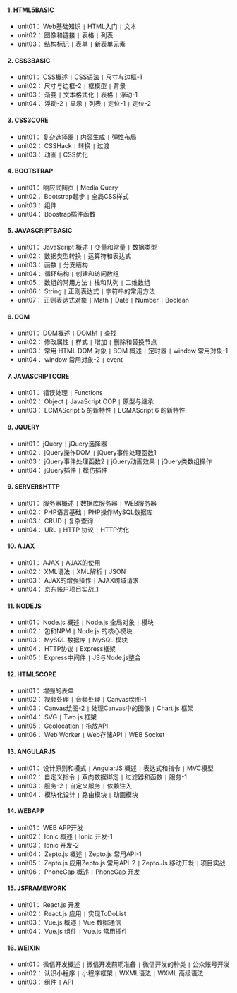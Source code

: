 
#### 1. HTML5BASIC
  - unit01： Web基础知识 `|` HTML入门 `|` 文本
  - unit02： 图像和链接 `|` 表格 `|` 列表
  - unit03： 结构标记 `|` 表单 `|` 新表单元素
#### 2. CSS3BASIC
  - unit01： CSS概述 `|` CSS语法 `|` 尺寸与边框-1
  - unit02： 尺寸与边框-2 `|` 框模型 `|` 背景
  - unit03： 渐变 `|` 文本格式化 `|` 表格 `|` 浮动-1
  - unit04： 浮动-2 `|` 显示 `|` 列表 `|` 定位-1 `|` 定位-2
#### 3. CSS3CORE
  - unit01： 复杂选择器 `|` 内容生成 `|` 弹性布局
  - unit02： CSSHack `|` 转换 `|` 过渡
  - unit03： 动画 `|` CSS优化
#### 4. BOOTSTRAP
  - unit01： 响应式网页 `|` Media Query
  - unit02： Bootstrap起步 `|` 全局CSS样式
  - unit03： 组件
  - unit04： Boostrap插件函数
#### 5. JAVASCRIPTBASIC
  - unit01： JavaScript 概述 `|` 变量和常量 `|` 数据类型
  - unit02： 数据类型转换 `|` 运算符和表达式
  - unit03： 函数 `|` 分支结构
  - unit04： 循环结构 `|` 创建和访问数组
  - unit05： 数组的常用方法 `|` 栈和队列 `|` 二维数组
  - unit06： String `|` 正则表达式 `|` 字符串的常用方法
  - unit07： 正则表达式对象 `|` Math `|` Date `|` Number `|` Boolean
#### 6. DOM
  - unit01： DOM概述 `|` DOM树 `|` 查找
  - unit02： 修改属性 `|` 样式 `|` 增加 `|` 删除和替换节点
  - unit03： 常用 HTML DOM 对象 `|` BOM 概述 `|` 定时器 `|` window 常用对象-1
  - unit04： window 常用对象-2 `|` event
#### 7. JAVASCRIPTCORE
  - unit01： 错误处理 `|` Functions
  - unit02： Object `|` JavaScript OOP `|` 原型与继承
  - unit03： ECMAScript 5 的新特性 `|` ECMAScript 6 的新特性
#### 8. JQUERY
  - unit01： jQuery `|` jQuery选择器
  - unit02： jQuery操作DOM `|` jQuery事件处理函数1
  - unit03： jQuery事件处理函数2 `|` jQuery动画效果 `|` jQuery类数组操作
  - unit04： jQuery插件 `|` 模仿插件
#### 9. SERVER&HTTP
  - unit01： 服务器概述 `|` 数据库服务器 `|` WEB服务器
  - unit02： PHP语言基础 `|` PHP操作MySQL数据库
  - unit03： CRUD `|` 复杂查询
  - unit04： URL `|` HTTP 协议 `|` HTTP优化
#### 10. AJAX
  - unit01： AJAX `|` AJAX的使用
  - unit02： XML语法 `|` XML解析 `|` JSON
  - unit03： AJAX的增强操作 `|` AJAX跨域请求
  - unit04： 京东账户项目实战_1
#### 11. NODEJS
  - unit01： Node.js 概述 `|` Node.js 全局对象 `|` 模块
  - unit02： 包和NPM `|` Node.js 的核心模块
  - unit03： MySQL 数据库 `|` MySQL 模块
  - unit04： HTTP协议 `|` Express框架
  - unit05： Express中间件 `|` JS与Node.js整合
#### 12. HTML5CORE
  - unit01： 增强的表单
  - unit02： 视频处理 `|` 音频处理 `|` Canvas绘图-1
  - unit03： Canvas绘图-2 `|` 处理Canvas中的图像 `|` Chart.js 框架
  - unit04： SVG `|` Two.js 框架
  - unit05： Geolocation `|` 拖放API
  - unit06： Web Worker `|` Web存储API `|` WEB Socket
#### 13. ANGULARJS
  - unit01： 设计原则和模式 `|` AngularJS 概述 `|` 表达式和指令 `|` MVC模型
  - unit02： 自定义指令 `|` 双向数据绑定 `|`  过滤器和函数  `|`  服务-1
  - unit03： 服务-2 `|` 自定义服务 `|` 依赖注入
  - unit04： 模块化设计 `|` 路由模块 `|` 动画模块
#### 14. WEBAPP
  - unit01： WEB APP开发
  - unit02： Ionic 概述 `|` Ionic 开发-1
  - unit03： Ionic 开发-2
  - unit04： Zepto.js 概述 `|` Zepto.js 常用API-1
  - unit05： Zepto.js 应用Zepto.js 常用API-2 `|` Zepto.Js 移动开发 `|` 项目实战
  - unit06： PhoneGap 概述 `|` PhoneGap 开发
#### 15. JSFRAMEWORK
  - unit01： React.js 开发
  - unit02： React.js 应用 `|` 实现ToDoList
  - unit03： Vue.js 概述 `|` Vue 数据通信
  - unit04： Vue.js 组件 `|` Vue.js 常用插件
#### 16. WEIXIN
  - unit01： 微信开发概述 `|` 微信开发前期准备 `|` 微信开发的种类 `|` 公众账号开发
  - unit02： 认识小程序 `|` 小程序框架 `|` WXML语法 `|` WXML 高级语法
  - unit03： 组件 `|` API